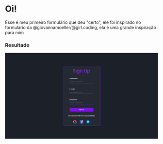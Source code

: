 # Oi!

<p>Esse é meu primeiro formulário que deu "certo", ele foi inspirado no formulário da  @giovannamoeller/@girl.coding, ela é uma grande inspiração para mim</p>

### Resultado
![resultado](icons/formtest.png)